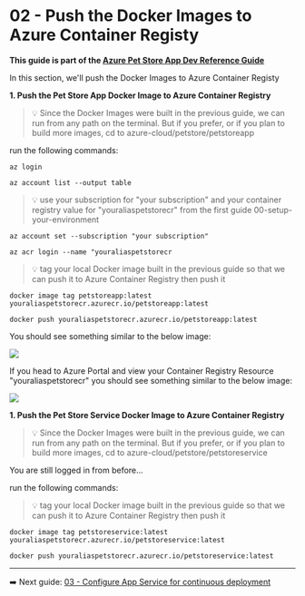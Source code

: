 # 02 - Push the Docker Images to Azure Container Registy

__This guide is part of the [Azure Pet Store App Dev Reference Guide](../README.md)__

In this section, we'll push the Docker Images to Azure Container Registy

**1. Push the Pet Store App Docker Image to Azure Container Registry**

> 💡 Since the Docker Images were built in the previous guide, we can run from any path on the terminal. But if you prefer, or if you plan to build more images, cd to azure-cloud/petstore/petstoreapp 

run the following commands:

```az login``` 

```az account list --output table```

> 💡 use your subscription for "your subscription" and your container registry value for "youraliaspetstorecr" from the first guide 00-setup-your-environment

```az account set --subscription "your subscription"```

```az acr login --name "youraliaspetstorecr```

> 💡 tag your local Docker image built in the previous guide so that we can push it to Azure Container Registry then push it

```docker image tag petstoreapp:latest youraliaspetstorecr.azurecr.io/petstoreapp:latest```

```docker push youraliaspetstorecr.azurecr.io/petstoreapp:latest```

You should see something similar to the below image:

![](images/petstoreapp_push.png)

If you head to Azure Portal and view your Container Registry Resource "youraliaspetstorecr" you should see something similar to the below image:

![](images/petstoreapp_cr.png)

**1. Push the Pet Store Service Docker Image to Azure Container Registry**

> 💡 Since the Docker Images were built in the previous guide, we can run from any path on the terminal. But if you prefer, or if you plan to build more images, cd to azure-cloud/petstore/petstoreservice

You are still logged in from before...

run the following commands:

> 💡 tag your local Docker image built in the previous guide so that we can push it to Azure Container Registry then push it

```docker image tag petstoreservice:latest youraliaspetstorecr.azurecr.io/petstoreservice:latest```

```docker push youraliaspetstorecr.azurecr.io/petstoreservice:latest```

---
➡️ Next guide: [03 - Configure App Service for continuous deployment](../03-configure-app-service-for-ci/README.md)